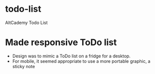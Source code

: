 # todo-list
AltCademy Todo List

# Made responsive ToDo list
- Design was to mimic a ToDo list on a fridge for a desktop.
- For mobile, it seemed appropriate to use a more portable graphic, a sticky note
